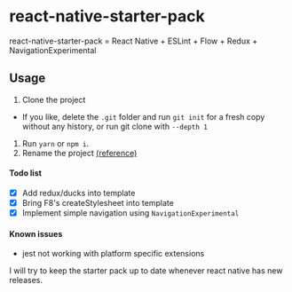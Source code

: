 # react-native-starter-pack
react-native-starter-pack = React Native + ESLint + Flow + Redux + NavigationExperimental

## Usage
1. Clone the project
  * If you like, delete the `.git` folder and run `git init` for a fresh copy without any history, or run git clone with `--depth 1`
1. Run `yarn` or `npm i`.
1. Rename the project [(reference)](http://blog.skypayjm.com/2016/07/renaming-react-native-project.html)

#### Todo list
- [x] Add redux/ducks into template
- [x] Bring F8's createStylesheet into template
- [x] Implement simple navigation using `NavigationExperimental`

#### Known issues
* jest not working with platform specific extensions

I will try to keep the starter pack up to date whenever react native has new releases.
